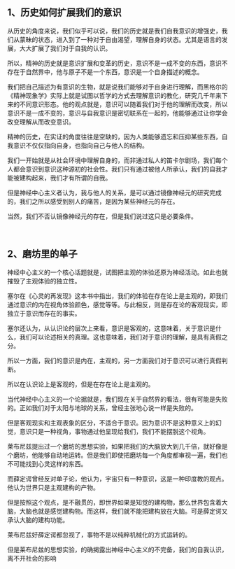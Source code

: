 <h2>1、历史如何扩展我们的意识</h2><p data-pid="tDkIvz8y">从历史的角度来说，我们似乎可以说，我们的历史就是我们自我意识的增强史，我们从蒙昧的状态，进入到了一种对于自由渴望，理解自身的状态。尤其是语言的发展，大大扩展了我们对于自我的认识。</p><p data-pid="7UI92UiD">所以，精神的历史就是意识扩展和变革的历史，意识不是一成不变的东西，意识不存在于自然界中，他与原子不是一个东西，意识是一个自身描述的概念。</p><p data-pid="9y0Ij9vg">我们把自己描述为有意识的生物，就是说我们能够对于自身进行理解，而黑格尔的《精神现象学》实际上就是试图以哲学的方式去理解意识的教化，研究几千年来下来的不同意识形态。他的观点就是，意识可以随着我们对于他的理解而改变，所以意识不是一成不变的，意识与自我意识是密切联系在一起的，他能够通过让你学会改变理解从而改变意识。</p><p data-pid="reQVBLZf">精神的历史，在实证的角度往往是空缺的，因为人类能够遗忘和压抑某些东西，自我意识不仅仅指向自身，也指向自己与他人的结构。</p><p data-pid="W427ovOe">我们一开始就是从社会环境中理解自身的，而非通过私人的笛卡尔剧场，我们每个人都会意识到意识这种源初的社会性。我们只有通过被他人所承认，我们的自我才能被建构起来，我们才有所谓的自我。</p><p data-pid="XG1srLH4">但是神经中心主义者认为，我与他人的关系，是可以通过镜像神经元的研究完成的，我们之所以感受到别人的痛苦，是因为某些神经元的存在。</p><p data-pid="ilQZNE2A">当然，我们不否认镜像神经元的存在，但是我们说过这只是必要条件。</p><p><br></p><h2>2、磨坊里的单子</h2><p data-pid="9vIRcbT1">神经中心主义的一个核心话题就是，试图把主观的体验还原为神经活动。如此也就摧毁了主观体验的独立性。</p><p data-pid="MIp5div4">塞尔在《心灵的再发现》这本书中指出，我们的体验在存在论上是主观的，即我们通过意识的内在视角体验颜色，感觉等等。与此相反，则是存在论的客观现实，即独立于意识而存在的事实。</p><p data-pid="csSZfAvE">塞尔还认为，从认识论的层次上来看，意识是客观的，这意味着，关于意识是什么，我们可以论述相关的真理。这也意味着，我们对于意识的理解，是具有真假之分。</p><p data-pid="Jg2O30Qw">所以一方面，我们的意识是内在，主观的，另一方面我们对于意识可以进行真假判断。</p><p data-pid="kE2hCvQK">所以在认识论上是客观的，但是在存在论上是主观的。</p><p data-pid="4_bsi2b4">当代神经中心主义的一个论据就是，我们现在关于自然界的看法，很有可能是失败的。正如我们对于太阳与地球的关系，曾经主张地心说一样是失败的。</p><p data-pid="yyJ_FTMu">但是客观现实和主观表象的区分，不适合于意识。因为意识不是这种意义上的幻觉，意识只是一种视角，事物通过他呈现给我们，我们不能摆脱这个视角。</p><p data-pid="P6Brd_Hd">莱布尼兹提出过一个磨坊的思想实验，如果把我们的大脑放大到几千倍，就好像是个磨坊，他能够自动地运转。但是我们即使把磨坊每一个角度都审视一遍，我们也不可能找到心灵这样的东西。</p><p data-pid="yQcQQPaZ">而薛定谔曾经反对单子论，他认为，宇宙只有一种意识，这是一种印度教的观点。他认为世界只是主观建构的产物。</p><p data-pid="O06STcrA">但是按照这个观点，是不融贯的，即世界如果是知觉的建构物，那么世界包含着大脑，大脑也就是感觉建构物。而这样，我们就不能把建构放在大脑。可是薛定谔又承认大脑的建构功能。</p><p data-pid="5n4krRkZ">莱布尼兹好薛定谔都忽视了，事物不是以纯粹机械化的方式运转的。</p><p data-pid="-XnB39Qf">但是莱布尼兹的思想实验，的确揭露出神经中心主义的不完备，我们的自我认识，离不开社会的影响</p><p></p><p></p><p></p><p></p><p></p>